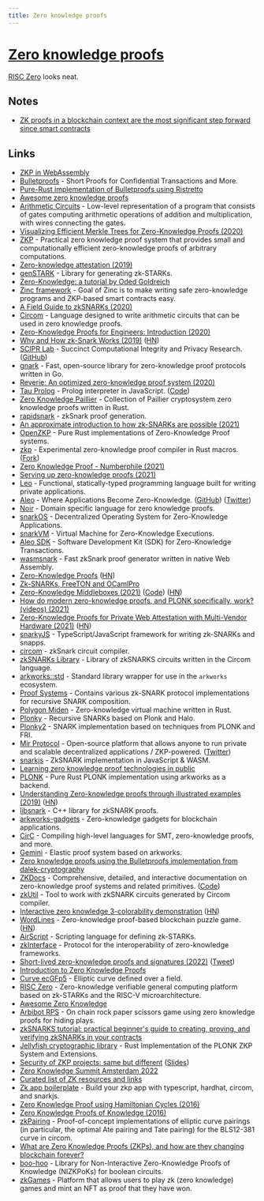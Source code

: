 ```yaml
---
title: Zero knowledge proofs
---
```


# [Zero knowledge proofs](https://en.wikipedia.org/wiki/Zero-knowledge_proof)

[RISC Zero](https://github.com/risc0/risc0) looks neat.

## Notes

- [ZK proofs in a blockchain context are the most significant step forward since smart contracts](https://twitter.com/pseudotheos/status/1525776827574362112)

## Links

- [ZKP in WebAssembly](https://zkwasm.kobi.one/)
- [Bulletproofs](https://crypto.stanford.edu/bulletproofs/) - Short Proofs for Confidential Transactions and More.
- [Pure-Rust implementation of Bulletproofs using Ristretto](https://github.com/dalek-cryptography/bulletproofs)
- [Awesome zero knowledge proofs](https://github.com/matter-labs/awesome-zero-knowledge-proofs)
- [Arithmetic Circuits](https://github.com/adjoint-io/arithmetic-circuits) - Low-level representation of a program that consists of gates computing arithmetic operations of addition and multiplication, with wires connecting the gates.
- [Visualizing Efficient Merkle Trees for Zero-Knowledge Proofs (2020)](https://kndrck.co/posts/efficient-merkletrees-zk-proofs/)
- [ZKP](https://github.com/adjoint-io/zkp) - Practical zero knowledge proof system that provides small and computationally efficient zero-knowledge proofs of arbitrary computations.
- [Zero-knowledge attestation (2019)](https://www.imperialviolet.org/2019/01/01/zkattestation.html)
- [genSTARK](https://github.com/GuildOfWeavers/genSTARK) - Library for generating zk-STARKs.
- [Zero-Knowledge: a tutorial by Oded Goldreich](http://www.wisdom.weizmann.ac.il/~oded/zk-tut02.html)
- [Zinc framework](https://github.com/matter-labs/zinc) - Goal of Zinc is to make writing safe zero-knowledge programs and ZKP-based smart contracts easy.
- [A Field Guide to zkSNARKs (2020)](https://write.as/knowledgeprover/zero-knowledge-proof-systems-a-primer)
- [Circom](https://github.com/iden3/circom) - Language designed to write arithmetic circuits that can be used in zero knowledge proofs.
- [Zero-Knowledge Proofs for Engineers: Introduction (2020)](https://blog.zkga.me/intro-to-zksnarks)
- [Why and How zk-Snark Works (2019)](https://arxiv.org/abs/1906.07221) ([HN](https://news.ycombinator.com/item?id=24815649))
- [SCIPR Lab](http://www.scipr-lab.org/) - Succinct Computational Integrity and Privacy Research. ([GitHub](https://github.com/scipr-lab))
- [gnark](https://github.com/ConsenSys/gnark) - Fast, open-source library for zero-knowledge proof protocols written in Go.
- [Reverie: An optimized zero-knowledge proof system (2020)](https://blog.trailofbits.com/2020/12/14/reverie-an-optimized-zero-knowledge-proof-system/)
- [Tau Prolog](http://tau-prolog.org/) - Prolog interpreter in JavaScript. ([Code](https://github.com/tau-prolog/tau-prolog))
- [Zero Knowledge Paillier](https://github.com/ZenGo-X/zk-paillier) - Collection of Paillier cryptosystem zero knowledge proofs written in Rust.
- [rapidsnark](https://github.com/iden3/rapidsnark) - zkSnark proof generation.
- [An approximate introduction to how zk-SNARKs are possible (2021)](https://vitalik.ca/general/2021/01/26/snarks.html)
- [OpenZKP](https://github.com/0xProject/OpenZKP) - Pure Rust implementations of Zero-Knowledge Proof systems.
- [zkp](https://github.com/dalek-cryptography/zkp) - Experimental zero-knowledge proof compiler in Rust macros. ([Fork](https://github.com/zkcrypto/zkp))
- [Zero Knowledge Proof - Numberphile (2021)](https://www.youtube.com/watch?v=5ovdoxnfFVc)
- [Serving up zero-knowledge proofs (2021)](https://blog.trailofbits.com/2021/02/19/serving-up-zero-knowledge-proofs/)
- [Leo](https://github.com/AleoHQ/leo) - Functional, statically-typed programming language built for writing private applications.
- [Aleo](https://aleo.org/) - Where Applications Become Zero-Knowledge. ([GitHub](https://github.com/AleoHQ)) ([Twitter](https://twitter.com/AleoHQ))
- [Noir](https://github.com/noir-lang/noir) - Domain specific language for zero knowledge proofs.
- [snarkOS](https://github.com/AleoHQ/snarkOS) - Decentralized Operating System for Zero-Knowledge Applications.
- [snarkVM](https://github.com/AleoHQ/snarkVM) - Virtual Machine for Zero-Knowledge Executions.
- [Aleo SDK](https://github.com/AleoHQ/aleo) - Software Development Kit (SDK) for Zero-Knowledge Transactions.
- [wasmsnark](https://github.com/iden3/wasmsnark) - Fast zkSnark proof generator written in native Web Assembly.
- [Zero-Knowledge Proofs](https://zkp.science/) ([HN](https://news.ycombinator.com/item?id=27573910))
- [Zk-SNARKs, FreeTON and OCamlPro](https://medium.com/ocamlpro/zk-snarks-freeton-and-ocamlpro-eaaa1849ffd1)
- [Zero-Knowledge Middleboxes (2021)](https://eprint.iacr.org/2021/1022.pdf) ([Code](https://github.com/pag-crypto/zkmbs)) ([HN](https://news.ycombinator.com/item?id=31061628))
- [How do modern zero-knowledge proofs, and PLONK specifically, work? (videos) (2021)](https://www.cryptologie.net/article/529/how-does-the-general-purpose-zero-knowledge-proof-system-plonk-work/)
- [Zero-Knowledge Proofs for Private Web Attestation with Multi-Vendor Hardware (2021)](https://blog.cloudflare.com/introducing-zero-knowledge-proofs-for-private-web-attestation-with-cross-multi-vendor-hardware/) ([HN](https://news.ycombinator.com/item?id=28745951))
- [snarkyJS](https://github.com/o1-labs/snarkyjs) - TypeScript/JavaScript framework for writing zk-SNARKs and snapps.
- [circom](https://github.com/iden3/circom) - zkSnark circuit compiler.
- [zkSNARKs Library](https://github.com/kevinz917/zksnarks-library) - Library of zkSNARKS circuits written in the Circom language.
- [arkworks::std](https://github.com/arkworks-rs/std) - Standard library wrapper for use in the `arkworks` ecosystem.
- [Proof Systems](https://github.com/o1-labs/proof-systems) - Contains various zk-SNARK protocol implementations for recursive SNARK composition.
- [Polygon Miden](https://github.com/maticnetwork/miden) - Zero-knowledge virtual machine written in Rust.
- [Plonky](https://github.com/mir-protocol/plonky) - Recursive SNARKs based on Plonk and Halo.
- [Plonky2](https://github.com/mir-protocol/plonky2) - SNARK implementation based on techniques from PLONK and FRI.
- [Mir Protocol](https://mirprotocol.org/) - Open-source platform that allows anyone to run private and scalable decentralized applications / ZKP-powered. ([Twitter](https://twitter.com/mirprotocol))
- [snarkjs](https://github.com/iden3/snarkjs) - ZkSNARK implementation in JavaScript & WASM.
- [Learning zero knowledge proof technologies in public](https://github.com/JofArnold/zkp-learning-in-public)
- [PLONK](https://github.com/rust-zkp/ark-plonk) - Pure Rust PLONK implementation using arkworks as a backend.
- [Understanding Zero-knowledge proofs through illustrated examples (2019)](https://blog.goodaudience.com/understanding-zero-knowledge-proofs-through-simple-examples-df673f796d99) ([HN](https://news.ycombinator.com/item?id=29419206))
- [libsnark](https://github.com/scipr-lab/libsnark) - C++ library for zkSNARK proofs.
- [arkworks-gadgets](https://github.com/webb-tools/arkworks-gadgets) - Zero-knowledge gadgets for blockchain applications.
- [CirC](https://github.com/circify/circ) - Compiling high-level languages for SMT, zero-knowledge proofs, and more.
- [Gemini](https://github.com/mmaker/gemini) - Elastic proof system based on arkworks.
- [Zero knowledge proofs using the Bulletproofs implementation from dalek-cryptography](https://github.com/lovesh/bulletproofs-r1cs-gadgets)
- [ZKDocs](https://www.zkdocs.com/) - Comprehensive, detailed, and interactive documentation on zero-knowledge proof systems and related primitives. ([Code](https://github.com/trailofbits/zkdocs))
- [zkUtil](https://github.com/poma/zkutil) - Tool to work with zkSNARK circuits generated by Circom compiler.
- [Interactive zero knowledge 3-colorability demonstration](http://web.mit.edu/~ezyang/Public/graph/svg.html) ([HN](https://news.ycombinator.com/item?id=29701837))
- [WordLines](https://github.com/nalinbhardwaj/wordlines) - Zero-knowledge proof-based blockchain puzzle game. ([HN](https://news.ycombinator.com/item?id=29805557))
- [AirScript](https://github.com/GuildOfWeavers/AirScript) - Scripting language for defining zk-STARKs.
- [zkInterface](https://github.com/QED-it/zkinterface) - Protocol for the interoperability of zero-knowledge frameworks.
- [Short-lived zero-knowledge proofs and signatures (2022)](https://eprint.iacr.org/2022/190.pdf) ([Tweet](https://twitter.com/dystopiabreaker/status/1496011412996788227))
- [Introduction to Zero Knowledge Proofs](https://github.com/enricobottazzi/ZKverse)
- [Curve ecGFp5](https://github.com/pornin/ecgfp5) - Elliptic curve defined over a field.
- [RISC Zero](https://github.com/risc0/risc0) - Zero-knowledge verifiable general computing platform based on zk-STARKs and the RISC-V microarchitecture.
- [Awesome Zero Knowledge](https://github.com/ventali/awesome-zk)
- [Arbibot RPS](https://github.com/botdad/arbirps) - On chain rock paper scissors game using zero knowledge proofs for hiding plays.
- [zkSNARKS tutorial: practical beginner's guide to creating, proving, and verifying zkSNARKs in your contracts](https://github.com/jstoxrocky/zksnarks_example)
- [Jellyfish cryptographic library](https://github.com/EspressoSystems/jellyfish) - Rust Implementation of the PLONK ZKP System and Extensions.
- [Security of ZKP projects: same but different](https://youtu.be/SCIuwh9ya8U?t=22619) ([Slides](https://www.aumasson.jp/data/talks/zksec_zk7.pdf))
- [Zero Knowledge Summit Amsterdam 2022](https://www.youtube.com/watch?v=SCIuwh9ya8U)
- [Curated list of ZK resources and links](https://github.com/ingonyama-zk/ingopedia)
- [Zk app boilerplate](https://github.com/wanseob/zkp-app-boilerplate) - Build your zkp app with typescript, hardhat, circom, and snarkjs.
- [Zero Knowledge Proof using Hamiltonian Cycles (2016)](https://daniel.schemmel.net/post/2016/zero-knowledge-proofs-using-hamiltonian-cycles/)
- [Zero Knowledge Proofs of Knowledge (2016)](https://daniel.schemmel.net/post/2016/zero-knowledge-proofs-of-knowledge/)
- [zkPairing](https://github.com/yi-sun/circom-pairing) - Proof-of-concept implementations of elliptic curve pairings (in particular, the optimal Ate pairing and Tate pairing) for the BLS12-381 curve in circom.
- [What are Zero Knowledge Proofs (ZKPs), and how are they changing blockchain forever?](https://twitter.com/BarryFried1/status/1511742345053900800)
- [boo-hoo](https://github.com/cronokirby/boo-hoo) - Library for Non-Interactive Zero-Knowledge Proofs of Knowledge (NIZKPoKs) for boolean circuits.
- [zkGames](https://github.com/vplasencia/zkGames) - Platform that allows users to play zk (zero knowledge) games and mint an NFT as proof that they have won.